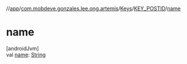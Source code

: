 //[app](../../../../index.md)/[com.mobdeve.gonzales.lee.ong.artemis](../../index.md)/[Keys](../index.md)/[KEY_POSTID](index.md)/[name](name.md)

# name

[androidJvm]\
val [name](name.md): [String](https://kotlinlang.org/api/latest/jvm/stdlib/kotlin/-string/index.html)
